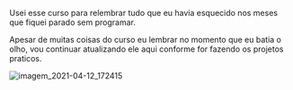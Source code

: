 Usei esse curso para relembrar tudo que eu havia esquecido nos meses que fiquei parado sem programar.

Apesar de muitas coisas do curso eu lembrar no momento que eu batia o olho, vou continuar atualizando ele aqui conforme for fazendo os projetos praticos. 

![imagem_2021-04-12_172415](https://user-images.githubusercontent.com/59629807/114456989-e813e000-9bb3-11eb-99fc-7f22ee846885.png)
